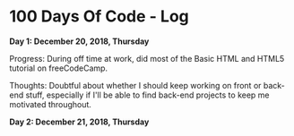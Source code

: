 # 100 Days Of Code - Log

<!--### Day 0: February 30, 2016 (Example 1)
##### (delete me or comment me out)

#**Today's Progress**: Fixed CSS, worked on canvas functionality for the app.

#**Thoughts:** I really struggled with CSS, but, overall, I feel like I am slowly getting better at it. Canvas is still new for me, but I managed to figure out some basic functionality.

#**Link to work:** [Calculator App](http://www.example.com)-->

<b>Day 1: December 20, 2018, Thursday</b>

Progress: During off time at work, did most of the Basic HTML and HTML5 tutorial on freeCodeCamp.

Thoughts: Doubtful about whether I should keep working on front or back-end stuff, especially if I'll be able to find back-end projects to keep me motivated throughout.

<b>Day 2: December 21, 2018, Thursday</b>
